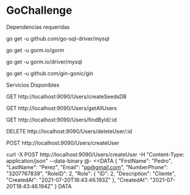 # GoChallenge

Dependencias requeridas

go get -u github.com/go-sql-driver/mysql

go get -u gorm.io/gorm

go get -u gorm.io/driver/mysql

go get -u github.com/gin-gonic/gin

Servicios Disponibles

GET
http://localhost:9090/Users/createSeedsDB

GET
http://localhost:9090/Users/getAllUsers

GET
http://localhost:9090/Users/findById/:id

DELETE
http://localhost:9090/Users/deleteUser/:id

POST
http://localhost:9090/Users/createUser

curl -X POST http://localhost:9090/Users/createUser -H "Content-Type: application/json" --data-binary @- <<DATA
{
"FirstName": "Pedro",
"LastName": "Perez",
"Email": "pp@gmail.com",
"NumberPhone": "3207767839",
"RoleID": 2,
"Role": {
"ID": 2,
"Description": "Cliente",
"CreatedAt": "2021-07-20T18:43:46.193Z"
},
"CreatedAt": "2021-07-20T18:43:46.194Z"
}
DATA

